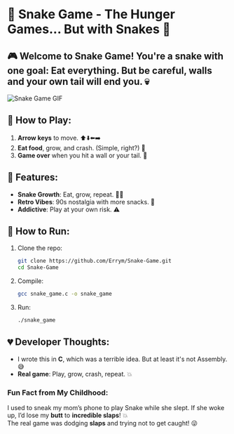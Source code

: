 # 🐍 Snake Game - The Hunger Games... But with Snakes 🍏

## 🎮 Welcome to **Snake Game**! You're a snake with one goal: **Eat everything**. But be careful, walls and your own tail will **end you**. 💀

![Snake Game GIF](https://media.giphy.com/media/yourgiflinkhere/giphy.gif)

## 🍏 How to Play:
1. **Arrow keys** to move. ⬆️⬇️⬅️➡️
2. **Eat food**, grow, and crash. (Simple, right?) 🐍
3. **Game over** when you hit a wall or your tail. 🛑

## 🚀 Features:
- **Snake Growth**: Eat, grow, repeat. 🐍🍏
- **Retro Vibes**: 90s nostalgia with more snacks. 🍫
- **Addictive**: Play at your own risk. ⚠️

## 🐍 How to Run:
1. Clone the repo:  
    ```bash
    git clone https://github.com/Errym/Snake-Game.git
    cd Snake-Game
    ```

2. Compile:  
    ```bash
    gcc snake_game.c -o snake_game
    ```

3. Run:  
    ```bash
    ./snake_game
    ```

## 💔 Developer Thoughts:
- I wrote this in **C**, which was a terrible idea. But at least it's not Assembly. 😅
- **Real game**: Play, grow, crash, repeat. 💥
  
### **Fun Fact from My Childhood:**
I used to sneak my mom’s phone to play Snake while she slept. If she woke up, I’d lose my **butt** to **incredible slaps**! 💥  
The real game was dodging **slaps** and trying not to get caught! 😜
